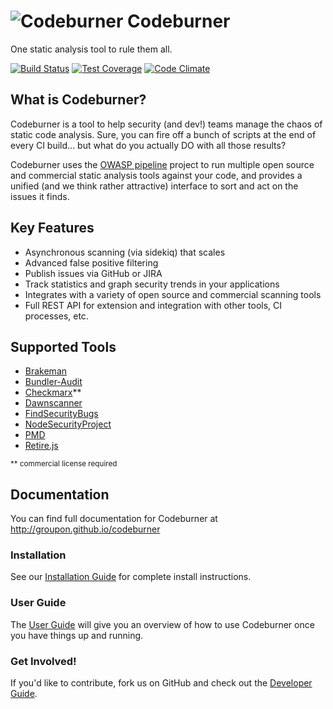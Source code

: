![Codeburner](client/app/images/fire.png?raw=true "Codeburner") Codeburner
==========

One static analysis tool to rule them all.

[![Build Status](https://travis-ci.org/groupon/codeburner.svg?branch=master)](https://travis-ci.org/groupon/codeburner) [![Test Coverage](https://codeclimate.com/github/groupon/codeburner/badges/coverage.svg)](https://codeclimate.com/github/groupon/codeburner/coverage) [![Code Climate](https://codeclimate.com/github/groupon/codeburner/badges/gpa.svg)](https://codeclimate.com/github/groupon/codeburner)

## What is Codeburner?
Codeburner is a tool to help security (and dev!) teams manage the chaos of static code analysis.  Sure, you can fire off a bunch of scripts at the end of every CI build... but what do you actually DO with all those results?

Codeburner uses the [OWASP pipeline](https://github.com/OWASP/pipeline) project to run multiple open source and commercial static analysis tools against your code, and provides a unified (and we think rather attractive) interface to sort and act on the issues it finds.

## Key Features
* Asynchronous scanning (via sidekiq) that scales
* Advanced false positive filtering
* Publish issues via GitHub or JIRA
* Track statistics and graph security trends in your applications
* Integrates with a variety of open source and commercial scanning tools
* Full REST API for extension and integration with other tools, CI processes, etc.

## Supported Tools
* <a href="http://brakemanscanner.org/" target="_blank">Brakeman</a>
* <a href="https://github.com/rubysec/bundler-audit" target="_blank">Bundler-Audit</a>
* <a href="https://www.checkmarx.com/technology/static-code-analysis-sca/" target="_blank">Checkmarx</a>**
* <a href="https://github.com/thesp0nge/dawnscanner" target="_blank">Dawnscanner</a>
* <a href="https://find-sec-bugs.github.io/" target="_blank">FindSecurityBugs</a>
* <a href="https://nodesecurity.io/" target="_blank">NodeSecurityProject</a>
* <a href="https://pmd.github.io/" target="_blank">PMD</a>
* <a href="https://retirejs.github.io/retire.js/" target="_blank">Retire.js</a>

<small>** commercial license required</small>

## Documentation
You can find full documentation for Codeburner at <a href="http://groupon.github.io/codeburner" target="_blank">http://groupon.github.io/codeburner</a>

### Installation
See our <a href="https://groupon.github.io/codeburner/setup/installation/" target="_blank">Installation Guide</a> for complete install instructions.

### User Guide
The <a href="https://groupon.github.io/codeburner/user/burns/" target="_blank">User Guide</a> will give you an overview of how to use Codeburner once you have things up and running.

### Get Involved!
If you'd like to contribute, fork us on GitHub and check out the <a href="https://groupon.github.io/codeburner/developer/backend/" target="_blank">Developer Guide</a>.
